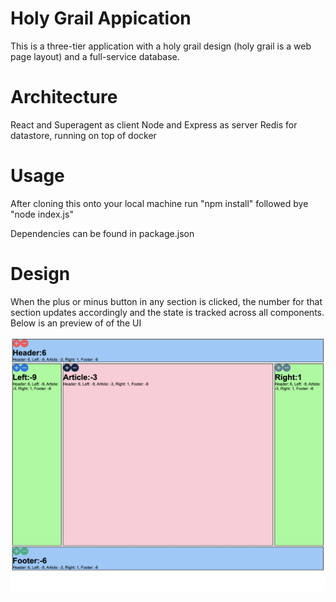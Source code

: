 # Holy Grail Appication
This is a three-tier application with a holy grail design (holy grail is a web page layout) and a full-service database. 

# Architecture
React and Superagent as client
Node and Express as server
Redis for datastore, running on top of docker

# Usage
After cloning this onto your local machine run
"npm install" followed bye "node index.js"

Dependencies can be found in package.json

# Design
When the plus or minus button in any section is clicked, the number for that section updates accordingly and the state is tracked across all components. Below is an preview of of the UI

![Holy Grail Design](https://github.com/KaylaDefi/Holy-Grail-Application/blob/main/public/icons/holyGrailDesign.png)
